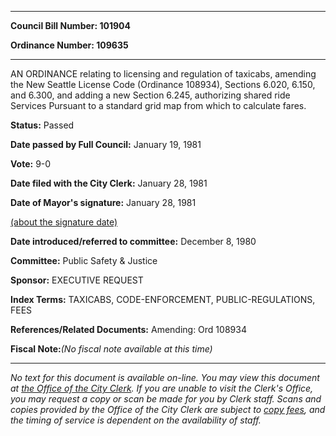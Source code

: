 

********

**Council Bill Number: 101904**
   
**Ordinance Number: 109635**
********

 AN ORDINANCE relating to licensing and regulation of taxicabs, amending the New Seattle License Code (Ordinance 108934), Sections 6.020, 6.150, and 6.300, and adding a new Section 6.245, authorizing shared ride Services Pursuant to a standard grid map from which to calculate fares.

**Status:** Passed
   
**Date passed by Full Council:** January 19, 1981
   
**Vote:** 9-0
   
**Date filed with the City Clerk:** January 28, 1981
   
**Date of Mayor's signature:** January 28, 1981
   
[(about the signature date)](/~public/approvaldate.htm)
   
   
   
**Date introduced/referred to committee:** December 8, 1980
   
**Committee:** Public Safety & Justice
   
**Sponsor:** EXECUTIVE REQUEST
   
   
**Index Terms:** TAXICABS, CODE-ENFORCEMENT, PUBLIC-REGULATIONS, FEES

**References/Related Documents:** Amending: Ord 108934

**Fiscal Note:**_(No fiscal note available at this time)_
********

_No text for this document is available on-line. You may view this document at [the Office of the City Clerk](http://www.seattle.gov/leg/clerk/contactUs.htm). If you are unable to visit the Clerk's Office, you may request a copy or scan be made for you by Clerk staff. Scans and copies provided by the Office of the City Clerk are subject to [copy fees](http://clerk.seattle.gov/~public/clerkfees.htm), and the timing of service is dependent on the availability of staff._

